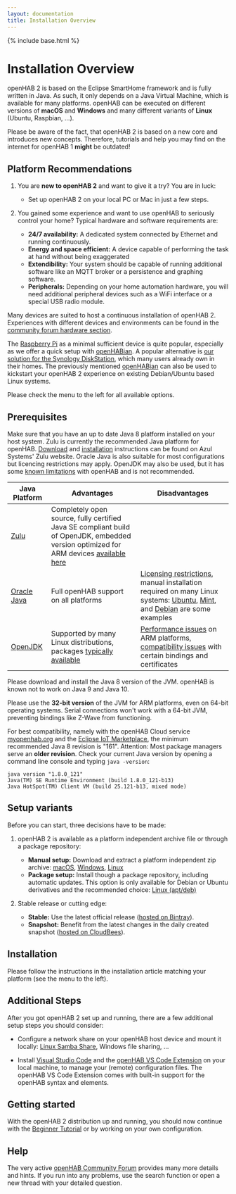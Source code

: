 ```yaml
---
layout: documentation
title: Installation Overview
---
```


{% include base.html %}

# Installation Overview

openHAB 2 is based on the Eclipse SmartHome framework and is fully written in Java.
As such, it only depends on a Java Virtual Machine, which is available for many platforms.
openHAB can be executed on different versions of **macOS** and **Windows** and many different variants of **Linux** (Ubuntu, Raspbian, ...).

Please be aware of the fact, that openHAB 2 is based on a new core and introduces new concepts.
Therefore, tutorials and help you may find on the internet for openHAB 1 **might** be outdated!

## Platform Recommendations

1.  You are **new to openHAB 2** and want to give it a try? You are in luck:
    - Set up openHAB 2 on your local PC or Mac in just a few steps.

2.  You gained some experience and want to use openHAB to seriously control your home?
    Typical hardware and software requirements are:
    - **24/7 availability:** A dedicated system connected by Ethernet and running continuously.
    - **Energy and space efficient:** A device capable of performing the task at hand without being exaggerated
    - **Extendibility:** Your system should be capable of running additional software like an MQTT broker or a persistence and graphing software.
    - **Peripherals:** Depending on your home automation hardware, you will need additional  peripheral devices such as a WiFi interface or a special USB radio module.

Many devices are suited to host a continuous installation of openHAB 2.
Experiences with different devices and environments can be found in the [community forum hardware section](https://community.openhab.org/c/hardware/server).

The [Raspberry Pi](rasppi.html) as a minimal sufficient device is quite popular, especially as we offer a quick setup with [openHABian](openhabian.html).
A popular alternative is [our solution for the Synology DiskStation](synology.html), which many users already own in their homes.
The previously mentioned [openHABian](openhabian.html) can also be used to kickstart your openHAB 2 experience on existing Debian/Ubuntu based Linux systems.

Please check the menu to the left for all available options.

## Prerequisites

Make sure that you have an up to date Java 8 platform installed on your host system.
Zulu is currently the recommended Java platform for openHAB.
[Download](https://zulu.org/download/?show=all) and [installation](http://docs.azul.com/zulu/zuludocs/#ZuluUserGuide/Title.htm) instructions can be found on Azul Systems' Zulu website.
Oracle Java is also suitable for most configurations but licencing restrictions may apply.
OpenJDK may also be used, but it has some [known limitations](https://community.openhab.org/t/running-openhab-2-on-openjdk/21443/8?u=gatekeeper6838) with openHAB and is not recommended.

| Java Platform | Advantages | Disadvantages |
|---------------|------------|---------------|
| [Zulu](https://zulu.org/download/?show=all) | Completely open source, fully certified Java SE compliant build of OpenJDK, embedded version optimized for ARM devices [available here](http://www.azul.com/downloads/zulu-embedded/) |  |
| [Oracle Java](https://java.com/en/) | Full openHAB support on all platforms | [Licensing restrictions](https://blog.takipi.com/running-java-on-docker-youre-breaking-the-law/), manual installation required on many Linux systems: [Ubuntu](https://help.ubuntu.com/community/Java), [Mint](https://community.linuxmint.com/tutorial/view/1091), and [Debian](https://wiki.debian.org/Java/Sun) are some examples |
| [OpenJDK](http://openjdk.java.net) | Supported by many Linux distributions, packages [typically available](http://openjdk.java.net/install/index.html) | [Performance issues](https://github.com/openhab/openhab-distro/issues/10#issuecomment-223786506) on ARM platforms, [compatibility issues](https://community.openhab.org/t/openhab-is-offline-message-fixed/17441/8) with certain bindings and certificates |

Please download and install the Java 8 version of the JVM. 
openHAB is known not to work on Java 9 and Java 10.

Please use the **32-bit version** of the JVM for ARM platforms, even on 64-bit operating systems.
Serial connections won't work with a 64-bit JVM, preventing bindings like Z-Wave from functioning.

For best compatibility, namely with the openHAB Cloud service [myopenhab.org](http://www.myopenhab.org) and the [Eclipse IoT Marketplace]({{base}}/configuration/eclipseiotmarket.html), the minimum recommended Java 8 revision is "161".
Attention: Most package managers serve an **older revision**.
Check your current Java version by opening a command line console and typing `java -version`:

```text
java version "1.8.0_121"
Java(TM) SE Runtime Environment (build 1.8.0_121-b13)
Java HotSpot(TM) Client VM (build 25.121-b13, mixed mode)
```

## Setup variants

Before you can start, three decisions have to be made:

1.  openHAB 2 is available as a platform independent archive file or through a package repository:
    - **Manual setup:** Download and extract a platform independent zip archive: [macOS](macos.html), [Windows](windows.html), [Linux](linux.html#manual-installation)
    - **Package setup:** Install though a package repository, including automatic updates.
    This option is only available for Debian or Ubuntu derivatives and the recommended choice: [Linux (apt/deb)](linux.html#package-repository-installation)

2.  Stable release or cutting edge:
    - **Stable:** Use the latest official release ([hosted on Bintray](https://bintray.com/openhab/mvn/openhab-distro)).
    - **Snapshot:** Benefit from the latest changes in the daily created snapshot ([hosted on CloudBees](https://openhab.ci.cloudbees.com/job/openHAB-Distribution)).

## Installation

Please follow the instructions in the installation article matching your platform (see the menu to the left).

## Additional Steps

After you got openHAB 2 set up and running, there are a few additional setup steps you should consider:

-   Configure a network share on your openHAB host device and mount it locally: [Linux Samba Share](linux.html#network-sharing), Windows file sharing, ...

-   Install [Visual Studio Code](https://code.visualstudio.com/Download) and the [openHAB VS Code Extension]({{base}}/configuration/editors.html#openhab-vs-code-extension) on your local machine, to manage your (remote) configuration files.
    The openHAB VS Code Extension comes with built-in support for the openHAB syntax and elements.

## Getting started

With the openHAB 2 distribution up and running, you should now continue with
the [Beginner Tutorial]({{base}}/tutorial)
or by working on your own configuration.

## Help

The very active [openHAB Community Forum](https://community.openhab.org) provides many more details and hints.
If you run into any problems, use the search function or open a new thread with your detailed question.
